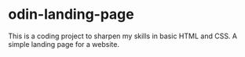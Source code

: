 # odin-landing-page
This is a coding project to sharpen my skills in basic HTML and CSS. A simple landing page for a website.
